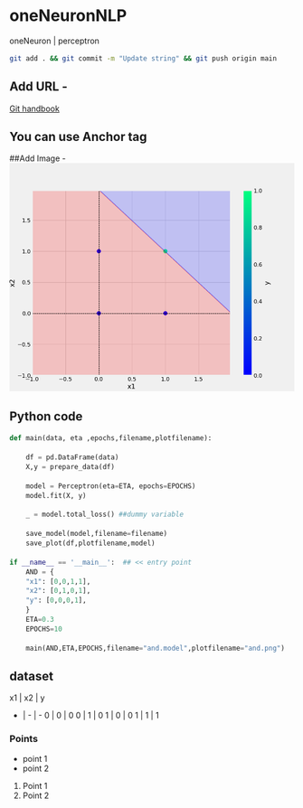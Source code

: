 # oneNeuronNLP
oneNeuron | perceptron


```bash
git add . && git commit -m "Update string" && git push origin main
```


## Add URL -
[Git handbook](https://github.com/introduction/git-handbook/)

## You can use Anchor tag 
<a></a>

##Add Image -
![Sample Image](plots/and.png)


## Python code 

```python
def main(data, eta ,epochs,filename,plotfilename):

    df = pd.DataFrame(data)
    X,y = prepare_data(df)

    model = Perceptron(eta=ETA, epochs=EPOCHS)
    model.fit(X, y)

    _ = model.total_loss() ##dummy variable

    save_model(model,filename=filename)
    save_plot(df,plotfilename,model)

if __name__ == '__main__':  ## << entry point
    AND = {
    "x1": [0,0,1,1],
    "x2": [0,1,0,1],
    "y": [0,0,0,1],
    }
    ETA=0.3
    EPOCHS=10

    main(AND,ETA,EPOCHS,filename="and.model",plotfilename="and.png")

```

## dataset

 x1 | x2 | y 
 - | - | - 
 0 | 0 | 0 
 0 | 1 | 0 
 1 | 0 | 0 
 1 | 1 | 1 

### Points
* point 1
* point 2

1. Point 1 
2. Point 2 










